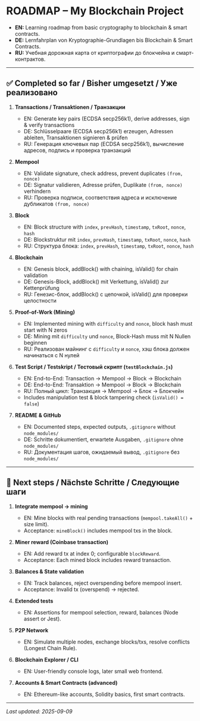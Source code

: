 # ROADMAP – My Blockchain Project  

- **EN:** Learning roadmap from basic cryptography to blockchain & smart contracts.    
- **DE:** Lernfahrplan von Kryptographie-Grundlagen bis Blockchain & Smart Contracts.    
- **RU:** Учебная дорожная карта от криптографии до блокчейна и смарт-контрактов.  

---

## ✅ Completed so far / Bisher umgesetzt / Уже реализовано  

1. **Transactions / Transaktionen / Транзакции**  
   - EN: Generate key pairs (ECDSA secp256k1), derive addresses, sign & verify transactions  
   - DE: Schlüsselpaare (ECDSA secp256k1) erzeugen, Adressen ableiten, Transaktionen signieren & prüfen  
   - RU: Генерация ключевых пар (ECDSA secp256k1), вычисление адресов, подпись и проверка транзакций  

2. **Mempool**  
   - EN: Validate signature, check address, prevent duplicates `(from, nonce)`  
   - DE: Signatur validieren, Adresse prüfen, Duplikate `(from, nonce)` verhindern  
   - RU: Проверка подписи, соответствия адреса и исключение дубликатов `(from, nonce)`  

3. **Block**  
   - EN: Block structure with `index`, `prevHash`, `timestamp`, `txRoot`, `nonce`, `hash`  
   - DE: Blockstruktur mit `index`, `prevHash`, `timestamp`, `txRoot`, `nonce`, `hash`  
   - RU: Структура блока: `index`, `prevHash`, `timestamp`, `txRoot`, `nonce`, `hash`  

4. **Blockchain**  
   - EN: Genesis block, addBlock() with chaining, isValid() for chain validation  
   - DE: Genesis-Block, addBlock() mit Verkettung, isValid() zur Kettenprüfung  
   - RU: Генезис-блок, addBlock() с цепочкой, isValid() для проверки целостности  

5. **Proof-of-Work (Mining)**  
   - EN: Implemented mining with `difficulty` and `nonce`, block hash must start with N zeros  
   - DE: Mining mit `difficulty` und `nonce`, Block-Hash muss mit N Nullen beginnen  
   - RU: Реализован майнинг с `difficulty` и `nonce`, хэш блока должен начинаться с N нулей  

6. **Test Script / Testskript / Тестовый скрипт (`testBlockchain.js`)**  
   - EN: End-to-End: Transaction → Mempool → Block → Blockchain  
   - DE: End-to-End: Transaktion → Mempool → Block → Blockchain  
   - RU: Полный цикл: Транзакция → Мempool → Блок → Блокчейн  
   - Includes manipulation test & block tampering check (`isValid() = false`)  

7. **README & GitHub**  
   - EN: Documented steps, expected outputs, `.gitignore` without `node_modules/`  
   - DE: Schritte dokumentiert, erwartete Ausgaben, `.gitignore` ohne `node_modules/`  
   - RU: Документация шагов, ожидаемый вывод, `.gitignore` без `node_modules/`  

---

## 🚀 Next steps / Nächste Schritte / Следующие шаги  

1. **Integrate mempool → mining**  
   - EN: Mine blocks with real pending transactions (`mempool.takeAll()` + size limit).  
   - Acceptance: `mineBlock()` includes mempool txs in the block.  

2. **Miner reward (Coinbase transaction)**  
   - EN: Add reward tx at index 0; configurable `blockReward`.  
   - Acceptance: Each mined block includes reward transaction.  

3. **Balances & State validation**  
   - EN: Track balances, reject overspending before mempool insert.  
   - Acceptance: Invalid tx (overspend) → rejected.  

4. **Extended tests**  
   - EN: Assertions for mempool selection, reward, balances (Node assert or Jest).  

5. **P2P Network**  
   - EN: Simulate multiple nodes, exchange blocks/txs, resolve conflicts (Longest Chain Rule).  

6. **Blockchain Explorer / CLI**  
   - EN: User-friendly console logs, later small web frontend.  

7. **Accounts & Smart Contracts (advanced)**  
   - EN: Ethereum-like accounts, Solidity basics, first smart contracts.  

---

_Last updated: 2025-09-09_  
